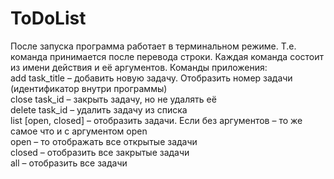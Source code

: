 # ToDoList
После запуска программа работает в терминальном режиме. Т.е. команда принимается после перевода строки. Каждая команда состоит из имени действия и её аргументов.
Команды приложения:  
add  task_title – добавить новую задачу. Отобразить номер задачи (идентификатор внутри программы)  
close task_id – закрыть задачу, но не удалять её  
delete task_id – удалить задачу из списка  
list [open, closed] – отобразить задачи. Если без аргументов – то же самое что и с аргументом open  
open – то отображать все открытые задачи  
closed – отобразить все закрытые задачи  
all – отобразить все задачи  
